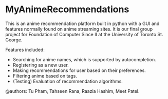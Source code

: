 # MyAnimeRecommendations
This is an anime recommendation platform built in python with a GUI and features normally found on anime streaming sites. It is our final group project for Foundation of Computer Since II at the University of Toronto St. George.

Features included:
- Searching for anime names, which is supported by autocompletion.
- Registering as a new user.
- Making recommendations for user based on their preferences.
- Filtering anime based on tags.
- (Testing) Evaluation of recommendation algorithms.



@authors: Tu Pham, Tahseen Rana, Raazia Hashim, Meet Patel.
